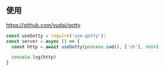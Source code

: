 ## 使用

https://github.com/yudai/gotty

```js
const useGotty = require('use-gotty');
const server = async () => {
  const http = await useGotty(process.cwd(), ['sh'], 6666)

  console.log(http)
}
```